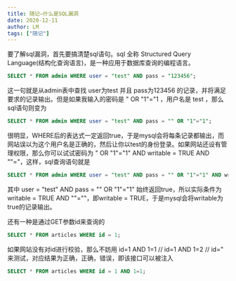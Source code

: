 ```yaml
---
title: 随记—什么是SQL漏洞
date: 2020-12-11
author: LM
tags: ["随记"]
---
```


要了解sql漏洞，首先要搞清楚sql语句。sql 全称 Structured Query Language(结构化查询语言)，是一种应用于数据库查询的编程语言。

```sql
SELECT * FROM admin WHERE user = "test" AND pass = "123456";
```

这一句就是从admin表中查找 user为test 并且 pass为123456 的记录，并将满足要求的记录输出。但是如果我输入的密码是 " OR "1"="1 ，用户名是 test ，那么sql语句则变为

```sql
SELECT * FROM admin WHERE user = "test" AND pass = "" OR "1"="1";
```

很明显，WHERE后的表达式一定返回true，于是mysql会将每条记录都输出，而网站误以为这个用户名是正确的，然后让你以test的身份登录。如果网站还设有管理权限，那么你可以试试密码为 " OR "1"="1" AND writable = TRUE AND ""="，这样，sql查询语句就是

```sql
SELECT * FROM admin WHERE user = "test" AND pass = "" OR "1"="1" AND writable = TRUE AND ""="";
```

其中 user = "test" AND pass = "" OR "1"="1" 始终返回true，所以实际条件为 writable = TRUE AND ""=""，即writable = TRUE，于是mysql会将writable为true的记录输出。

还有一种是通过GET参数id来查询的

```sql
SELECT * FROM articles WHERE id = 1;
```

如果网站没有对id进行校验，那么不妨用 id=1 AND 1=1  // id=1 AND 1=2 // id=" 来测试，对应结果为正确，正确，错误，即该接口可以被注入

```sql
SELECT * FROM articles WHERE id = 1 AND 1=1;
```
